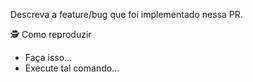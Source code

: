 Descreva a feature/bug que foi implementado nessa PR.

🕵 Como reproduzir
- Faça isso...
- Execute tal comando...
